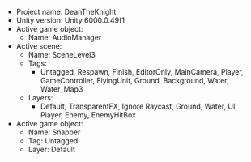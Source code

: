 <!-- UNITY CODE ASSIST INSTRUCTIONS START -->

- Project name: DeanTheKnight
- Unity version: Unity 6000.0.49f1
- Active game object:
  - Name: AudioManager
- Active scene:
  - Name: SceneLevel3
  - Tags:
    - Untagged, Respawn, Finish, EditorOnly, MainCamera, Player, GameController, FlyingUnit, Ground, Background, Water, Water_Map3
  - Layers:
    - Default, TransparentFX, Ignore Raycast, Ground, Water, UI, Player, Enemy, EnemyHitBox
- Active game object:
  - Name: Snapper
  - Tag: Untagged
  - Layer: Default
  <!-- UNITY CODE ASSIST INSTRUCTIONS END -->
